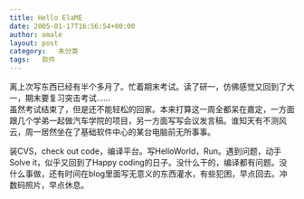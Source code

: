 ```yaml
---
title: Hello ElaME
date: 2005-01-17T16:56:54+00:00
author: omale
layout: post
category:   未分类
tags:   软件
---
```

离上次写东西已经有半个多月了。忙着期末考试。读了研一，仿佛感觉又回到了大一，期末要复习突击考试……  
虽然考试结束了，但是还不能轻松的回家。本来打算这一周全都呆在嘉定，一方面跟几个学弟一起做汽车学院的项目，另一方面写写会议发言稿。谁知天有不测风云，周一居然坐在了基础软件中心的某台电脑前无所事事。

装CVS，check out code，编译平台。写HelloWorld，Run。遇到问题，动手Solve it，似乎又回到了Happy coding的日子。没什么干的，编译都有问题。没什么事做，还有时间在blog里面写无意义的东西灌水，有些犯困，早点回去。冲数码照片，早点休息。